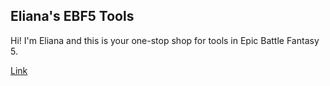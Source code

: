 ## Eliana's EBF5 Tools

Hi! I'm Eliana and this is your one-stop shop for tools in Epic Battle Fantasy 5.

[Link](eliana-bb.github.io/ebf5/capturecalc)
